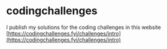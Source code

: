 # codingchallenges
I publish my solutions for the coding challenges in this website [https://codingchallenges.fyi/challenges/intro](https://codingchallenges.fyi/challenges/intro)
